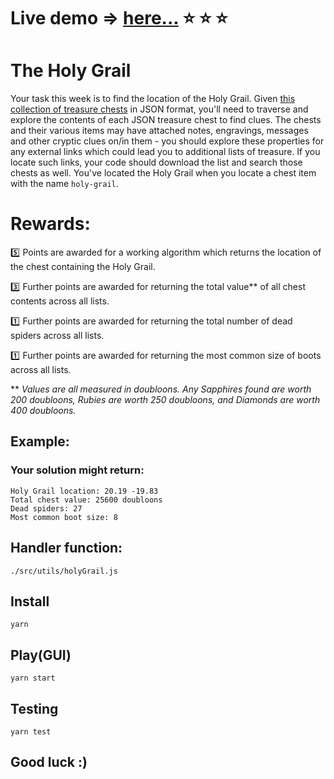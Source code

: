 # Live demo => [here...](https://musa-the-holy-grail.netlify.app/) :star: :star: :star:

# The Holy Grail

Your task this week is to find the location of the Holy Grail. Given [this collection of treasure chests](https://e0f5e8673c64491d8cce34f5.z35.web.core.windows.net/treasure.json) in JSON format, you'll need to traverse and explore the contents of each JSON treasure chest to find clues. The chests and their various items may have attached notes, engravings, messages and other cryptic clues on/in them - you should explore these properties for any external links which could lead you to additional lists of treasure. If you locate such links, your code should download the list and search those chests as well. You've located the Holy Grail when you locate a chest item with the name `holy-grail`.
# Rewards:
:five:   Points are awarded for a working algorithm which returns the location of the chest containing the Holy Grail.

:three:  Further points are awarded for returning the total value** of all chest contents across all lists.

:one:  Further points are awarded for returning the total number of dead spiders across all lists.

:one:  Further points are awarded for returning the most common size of boots across all lists.

** <em>Values are all measured in doubloons. Any Sapphires found are worth 200 doubloons, Rubies are worth 250 doubloons, and Diamonds are worth 400 doubloons.</em>



## Example:

### Your solution might return:
```
Holy Grail location: 20.19 -19.83
Total chest value: 25600 doubloons
Dead spiders: 27
Most common boot size: 8
```

## Handler function:
```
./src/utils/holyGrail.js
```
## Install 
```
yarn
```
## Play(GUI)
```
yarn start
```
## Testing
```
yarn test
```


## Good luck :)
